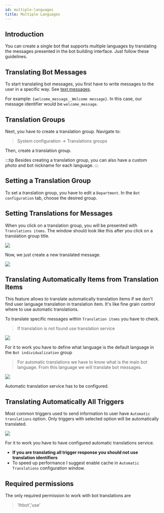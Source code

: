 ```yaml
---
id: multiple-languages
title: Multiple Languages
---
```


## Introduction

You can create a single bot that supports multiple languages by translating the messages presented in the bot building interface. Just follow these guidelines.

## Translating Bot Messages

To start translating bot messages, you first have to write messages to the user in a specific way. See [text messages](text.md#text-message).

For example: `{welcome_message__Welcome message}`. In this case, our message identifier would be `welcome_message`.

## Translation Groups

Next, you have to create a translation group. Navigate to:

> System configuration -> Translations groups

Then, create a translation group.

:::tip
Besides creating a translation group, you can also have a custom photo and bot nickname for each language.
:::

## Setting a Translation Group

To set a translation group, you have to edit a `Department`. In the `Bot configuration` tab, choose the desired group.

## Setting Translations for Messages

When you click on a translation group, you will be presented with `Translations items`. The window should look like this after you click on a translation group title.

![](/img/bot/translations-groups.png)

Now, we just create a new translated message.

![](/img/bot/translation-item.png)

## Translating Automatically Items from Translation Items

This feature allows to translate automatically translation items if we don't find user language translation in translation item. It's like fine grain control where to use automatic translations.

To translate specific messages within `Translation items` you have to check.

> If translation is not found use translation service

![](/img/bot/translation-auto.png)

For it to work you have to define what language is the default language in the `Bot individualization` group

> For automatic translations we have to know what is the main bot language. From this language we will translate bot messages.

![](/img/bot/bot-translation-group.png)

Automatic translation service has to be configured.

## Translating Automatically All Triggers

Most common triggers used to send information to user have `Automatic translations` option. Only triggers with selected option will be automatically translated.

![](/img/bot/translate-trigger.png)

For it to work you have to have configured automatic translations service.

*   **If you are translating all trigger response you should not use translation identifiers**
*   To speed up performance I suggest enable cache in `Automatic Translations` configuration window.

## Required permissions

The only required permission to work with bot translations are

> 'lhbot','use'

